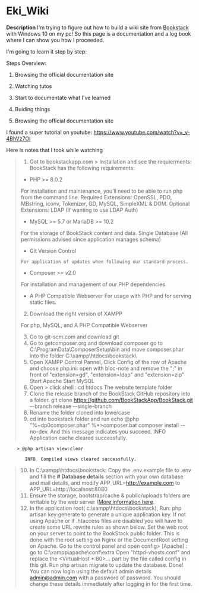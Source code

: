 # Eki_Wiki
**Description**
I'm trying to figure out how to build a wiki site from [Bookstack](https://www.bookstackapp.com/) with Windows 10 on my pc!
So this page is a documentation and a log book where I can show you how I proceeded.

I'm going to learn it step by step:

Steps Overview:
1. Browsing the official documentation site
2. Watching tutos
3. Start to documentate what I've learned
4. Buiding things

1. Browsing the official documentation site


I found a super tutorial on youtube:
https://www.youtube.com/watch?v=_v-4BhVz7OI

Here is notes that I took while watching

> 1. Got to bookstackapp.com > Installation and see the requierments:
> BookStack has the following requirements:
>
>   - PHP >= 8.0.2
>   
>   For installation and maintenance, you’ll need to be able to run php from the command line.
>   Required Extensions: OpenSSL, PDO, MBstring, iconv, Tokenizer, GD, MySQL, SimpleXML & DOM.
>   Optional Extensions: LDAP (If wanting to use LDAP Auth)
>      
>    - MySQL >= 5.7 or MariaDB >= 10.2
>    
>   For the storage of BookStack content and data.
>   Single Database (All permissions advised since application manages schema)
>      
>    - Git Version Control
>    
>     For application of updates when following our standard process.
>      
>    - Composer >= v2.0
>    
>    For installation and management of our PHP dependencies.
>    
>    - A PHP Compatible Webserver
>    For usage with PHP and for serving static files.
>    
> 2. Download the right version of XAMPP 
> 
> For php, MySQL,  and A PHP Compatible Webserver
> 
> 3. Go to git-scm.com and download git
> 4. Go to getcomposer.org and download composer
>    go to C:\ProgramData\ComposerSetup\bin and move composer.phar into the folder C:\xampp\htdocs\bookstack\
> 5. Open XAMPP Control Pannel,
>   Click Config of the row of Apache and choose php.ini: open with bloc-note and remove the ";" in front of "extension=gd", "extension=ldap" and "extension=zip"
>   Start Apache
>   Start MySQL 
> 6. Open > click shell :
>   cd htdocs
> The website template folder
> 7. Clone the release branch of the BookStack GitHub repository into a folder.
    git clone https://github.com/BookStackApp/BookStack.git --branch release --single-branch
> 8. Rename the folder cloned into lowercase
> 9. cd into bookstack folder and run 
>       echo @php "%~dp0composer.phar" %*>composer.bat
>       composer install --no-dev.
And this message indicates you succeed.
           INFO  Application cache cleared successfully.

        > @php artisan view:clear

           INFO  Compiled views cleared successfully.
> 10. In C:\xampp\htdocs\bookstack: Copy the .env.example file to .env and fill the **# Database details** section with your own database and mail details, and modify APP_URL=http://example.com to APP_URL=http://localhost:8080
> 11. Ensure the storage, bootstrap/cache & public/uploads folders are writable by the web server ([More information here](https://www.bookstackapp.com/docs/admin/filesystem-permissions/).
> 11. In the application root( c:\xampp\htdocs\bookstack), Run:
>      php artisan key:generate
> to generate a unique application key.
> If not using Apache or if .htaccess files are disabled you will have to create some URL rewrite rules as shown below.
> Set the web root on your server to point to the BookStack public folder. This is done with the root setting on Nginx or the DocumentRoot setting on Apache.
> Go to the control panel and open config> <browse>[Apache] : go to C:\xampp\apache\conf\extra
> Open "httpd-vhosts.conf" and replace the <VirtualHost *:80>...</VirtualHost> part by the file called config in this git.
> Run php artisan migrate to update the database.
> Done! You can now login using the default admin details admin@admin.com with a password of password. You should change these details immediately after logging in for the first time.
> 


